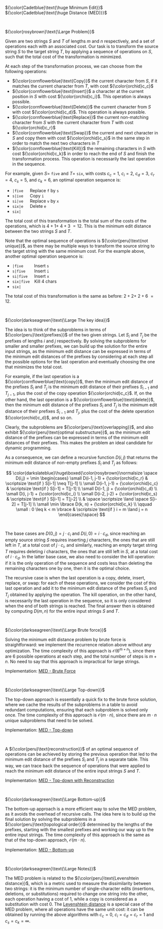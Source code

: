 ${\color{Cadetblue}\text{\huge Minimum Edit}}$  
${\color{Cadetblue}\text{\huge Distance (MED)}}$

<br />

${\color{rosybrown}\text{\Large Problem}}$

Given are two strings $S$ and $T$ of lengths $m$ and $n$ respectively, and a set of operations each with an associated cost. Our task is to transform the source string $S$ to the target string $T$, by applying a sequence of operations on $S$, such that the total cost of the transformation is minimized.

At each step of the transformation process, we can choose from the following operations:

- ${\color{cornflowerblue}\text{Copy}}$ the current character from $S$, if it matches the current character from $T$, with cost ${\color{orchid}c_c}$  
- ${\color{cornflowerblue}\text{Insert}}$ a character at the current position in $S$ with cost ${\color{orchid}c_i}$. This operation is always possible.
- ${\color{cornflowerblue}\text{Delete}}$ the current character from $S$ with cost ${\color{orchid}c_d}$. This operation is always possible.
- ${\color{cornflowerblue}\text{Replace}}$ the current non-matching character from $S$ with the current character from $T$ with cost ${\color{orchid}c_r}$
- ${\color{cornflowerblue}\text{Swap}}$ the current and next character in $S$ and copy them with cost ${\color{orchid}c_s}$ in the same step in order to match the next two characters in $T$
- ${\color{cornflowerblue}\text{Kill}}$ the remaining characters in $S$ with cost ${\color{orchid}c_k}$ in order to reach the end of $S$ and finish the transformation process. This operation is necessarily the last operation in the sequence.

For example, given $S =$ `five` and $T =$ `six`, with costs $c_c = 1$, $c_i = 2$, $c_d = 3$, $c_r = 4$, $c_s = 5$, and $c_k = 6$, an optimal operation sequence is:

- `|five` &emsp; Replace `f` by `s`
- `s|ive` &emsp; Copy `i`
- `si|ve` &emsp; Replace `v` by `x`
- `six|e` &emsp; Delete `e`
- `six|`

The total cost of this transformation is the total sum of the costs of the operations, which is $4 + 1 +$ $4 + 3$ $= 12$. This is the minimum edit distance between the two strings $S$ and $T$.

Note that the optimal sequence of operations is ${\color{peru}\text{not unique}}$, as there may be multiple ways to transform the source string to the target string with the same minimum cost. For the example above, another optimal operation sequence is:

- `|five` &emsp; &emsp;Insert `s`
- `s|five` &emsp; &ensp;Insert `i`
- `si|five` &emsp; Insert `x`
- `six|five` &ensp; Kill 4 chars
- `six|`

The total cost of this transformation is the same as before: $2 + 2 +$ $2 + 6$ $= 12$.

<br />

${\color{darkseagreen}\text{\Large The key idea}}$

The idea is to think of the subproblems in terms of ${\color{peru}\text{prefixes}}$ of the two given strings. Let $S_i$ and $T_j$ be the prefixes of lengths $i$ and $j$ respectively. By solving the subproblems for smaller and smaller prefixes, we can build up the solution for the entire input strings, as the minimum edit distance can be expressed in terms of the minimum edit distances of the prefixes by considering at each step all the possible options for the last operation and eventually choosing the one that minimizes the total cost.

For example, if the last operation is a ${\color{cornflowerblue}\text{copy}}$, then the minimum edit distance of the prefixes $S_i$ and $T_j$ is the minimum edit distance of their prefixes $S_{i-1}$ and $T_{j-1}$, plus the cost of the copy operation ${\color{orchid}c_c}$. If, on the other hand, the last operation is a ${\color{cornflowerblue}\text{delete}}$, then the minimum edit distance of the prefixes $S_i$ and $T_j$ is the minimum edit distance of their prefixes $S_{i-1}$ and $T_j$, plus the cost of the delete operation ${\color{orchid}c_d}$, and so on.

Clearly, the subproblems are ${\color{peru}\text{overlapping}}$, and also exhibit ${\color{peru}\text{optimal substructure}}$, as the minimum edit distance of the prefixes can be expressed in terms of the minimum edit distances of their prefixes. This makes the problem an ideal candidate for dynamic programming.  

As a consequence, we can define a recursive function $D(i, j)$ that returns the minimum edit distance of non-empty prefixes $S_i$ and $T_j$ as follows:

$$
\color{darkslateblue}\huge\boxed{\color{rosybrown}\normalsize \space
D(i,j) = \min \begin{cases}
\small D(i-1, j-1) + {\color{orchid}c_r} & \scriptsize \text{if } S[i-1] \neq T[j-1] \\
\small D(i-1, j-1) + {\color{orchid}c_c} & \scriptsize \text{if } S[i-1] = T[j-1] \\
\small D(i-1, j) + {\color{orchid}c_d} \\
\small D(i, j-1) + {\color{orchid}c_i} \\
\small D(i-2, j-2) + {\color{orchid}c_s} & \scriptsize \text{if } S[i-1] = T[j-2] \\
& \space \scriptsize \land \space S[i-2] = T[j-1] \\
\small \min \lbrace D(k, n) + {\color{orchid}c_k}   \\
\qquad \small : 0 \leq k < m \rbrace  & \scriptsize \text{if } i = m \land j = n
\end{cases}\space}
$$

<br />

The base cases are $D(0, j) = j \cdot c_i$ and $D(i, 0) = i \cdot c_d$, since reaching an empty source string $S$ requires inserting $j$ characters, the ones that are still left in $T$, at a total cost of $j \cdot c_i$, and similarly, reaching an empty target string $T$ requires deleting $i$ characters, the ones that are still left in $S$, at a total cost of $i \cdot c_d$. In the latter base case, we also need to consider the kill operation: if it is the only operation of the sequence and costs less than deleting the remaining characters one by one, then it is the optimal choice.

The recursive case is when the last operation is a copy, delete, insert, replace, or swap: for each of these operations, we consider the cost of this last operation and add it to the minimum edit distance of the prefixes $S_i$ and $T_j$ obtained by applying the operation. The kill operation, on the other hand, is necessarily the last operation in the sequence, so it is only considered when the end of both strings is reached. The final answer then is obtained by computing $D(m, n)$ for the entire input strings $S$ and $T$.  

<br />

${\color{darkseagreen}\text{\Large Brute force}}$

Solving the minimum edit distance problem by brute force is straightforward: we implement the recurrence relation above without any optimization. The time complexity of this approach is $\mathcal{O}(6^{m+n})$, since there are $6$ possible operations at each step, and the total number of steps is $m + n$. No need to say that this approach is impractical for large strings. 

Implementation: [MED - Brute Force](https://github.com/pl3onasm/CLRS/blob/main/algorithms/dynamic-programming/min-edit-dist/med-1.c)

<br />

${\color{darkseagreen}\text{\Large Top-down}}$

The top-down approach is essentially a quick fix to the brute force solution, where we cache the results of the subproblems in a table to avoid redundant computations, ensuring that each subproblem is solved only once. The time complexity of this approach is $\mathcal{O}(m \cdot n)$, since there are $m \cdot n$ unique subproblems that need to be solved.  

Implementation: [MED - Top-down](https://github.com/pl3onasm/CLRS/blob/main/algorithms/dynamic-programming/min-edit-dist/med-2.c)

<br />

A ${\color{peru}\text{reconstruction}}$ of an optimal sequence of operations can be achieved by storing the previous operation that led to the minimum edit distance of the prefixes $S_i$ and $T_j$ in a separate table. This way, we can trace back the sequence of operations that were applied to reach the minimum edit distance of the entire input strings $S$ and $T$.

Implementation: [MED - Top-down with Reconstruction](https://github.com/pl3onasm/CLRS/blob/main/algorithms/dynamic-programming/min-edit-dist/med-3.c)

<br />

${\color{darkseagreen}\text{\Large Bottom-up}}$

The bottom-up approach is a more efficient way to solve the MED problem, as it avoids the overhead of recursive calls. The idea here is to build up the final solution by solving the subproblems in a ${\color{peru}\text{topological order}}$ determined by the lengths of the prefixes, starting with the smallest prefixes and working our way up to the entire input strings. The time complexity of this approach is the same as that of the top-down approach, $\mathcal{O}(m \cdot n)$.

Implementation: [MED - Bottom-up](https://github.com/pl3onasm/CLRS/blob/main/algorithms/dynamic-programming/min-edit-dist/med-4.c)

<br />

${\color{darkseagreen}\text{\Large Notes}}$

The MED problem is related to the ${\color{peru}\text{Levenshtein distance}}$, which is a metric used to measure the dissimilarity between two strings: it is the minimum number of single-character edits (insertions, deletions, or substitutions) required to change one string into the other, each operation having a cost of $1$, while a copy is considered as a substitution with cost $0$. The [Levenshtein distance](https://en.wikipedia.org/wiki/Levenshtein_distance) is a special case of the MED problem, where all operations have the same unit cost: it can be obtained by running the above algorithms with $c_c = 0$, $c_i = c_d = c_r = 1$ and $c_s = c_k = \infty$.
